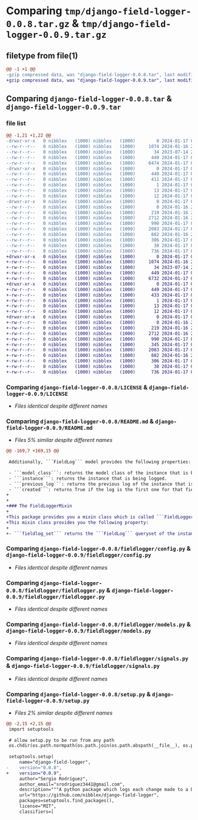 # Comparing `tmp/django-field-logger-0.0.8.tar.gz` & `tmp/django-field-logger-0.0.9.tar.gz`

## filetype from file(1)

```diff
@@ -1 +1 @@
-gzip compressed data, was "django-field-logger-0.0.8.tar", last modified: Wed Jan 17 04:07:22 2024, max compression
+gzip compressed data, was "django-field-logger-0.0.9.tar", last modified: Wed Jan 17 04:32:51 2024, max compression
```

## Comparing `django-field-logger-0.0.8.tar` & `django-field-logger-0.0.9.tar`

### file list

```diff
@@ -1,21 +1,22 @@
-drwxr-xr-x   0 nibblex   (1000) nibblex   (1000)        0 2024-01-17 04:07:22.839006 django-field-logger-0.0.8/
--rw-r--r--   0 nibblex   (1000) nibblex   (1000)     1074 2024-01-16 20:01:32.000000 django-field-logger-0.0.8/LICENSE
--rw-r--r--   0 nibblex   (1000) nibblex   (1000)       34 2023-07-14 23:44:42.000000 django-field-logger-0.0.8/MANIFEST.in
--rw-r--r--   0 nibblex   (1000) nibblex   (1000)      449 2024-01-17 04:07:22.839006 django-field-logger-0.0.8/PKG-INFO
--rw-r--r--   0 nibblex   (1000) nibblex   (1000)     6474 2024-01-17 03:51:30.000000 django-field-logger-0.0.8/README.md
-drwxr-xr-x   0 nibblex   (1000) nibblex   (1000)        0 2024-01-17 04:07:22.839006 django-field-logger-0.0.8/django_field_logger.egg-info/
--rw-r--r--   0 nibblex   (1000) nibblex   (1000)      449 2024-01-17 04:07:22.000000 django-field-logger-0.0.8/django_field_logger.egg-info/PKG-INFO
--rw-r--r--   0 nibblex   (1000) nibblex   (1000)      411 2024-01-17 04:07:22.000000 django-field-logger-0.0.8/django_field_logger.egg-info/SOURCES.txt
--rw-r--r--   0 nibblex   (1000) nibblex   (1000)        1 2024-01-17 04:07:22.000000 django-field-logger-0.0.8/django_field_logger.egg-info/dependency_links.txt
--rw-r--r--   0 nibblex   (1000) nibblex   (1000)       13 2024-01-17 04:07:22.000000 django-field-logger-0.0.8/django_field_logger.egg-info/requires.txt
--rw-r--r--   0 nibblex   (1000) nibblex   (1000)       12 2024-01-17 04:07:22.000000 django-field-logger-0.0.8/django_field_logger.egg-info/top_level.txt
-drwxr-xr-x   0 nibblex   (1000) nibblex   (1000)        0 2024-01-17 04:07:22.839006 django-field-logger-0.0.8/fieldlogger/
--rw-r--r--   0 nibblex   (1000) nibblex   (1000)        0 2024-01-16 20:05:29.000000 django-field-logger-0.0.8/fieldlogger/__init__.py
--rw-r--r--   0 nibblex   (1000) nibblex   (1000)      219 2024-01-16 20:51:47.000000 django-field-logger-0.0.8/fieldlogger/apps.py
--rw-r--r--   0 nibblex   (1000) nibblex   (1000)     2712 2024-01-16 23:45:31.000000 django-field-logger-0.0.8/fieldlogger/config.py
--rw-r--r--   0 nibblex   (1000) nibblex   (1000)      990 2024-01-17 02:20:44.000000 django-field-logger-0.0.8/fieldlogger/fieldlogger.py
--rw-r--r--   0 nibblex   (1000) nibblex   (1000)     2083 2024-01-17 01:19:22.000000 django-field-logger-0.0.8/fieldlogger/models.py
--rw-r--r--   0 nibblex   (1000) nibblex   (1000)      882 2024-01-16 20:10:17.000000 django-field-logger-0.0.8/fieldlogger/signals.py
--rw-r--r--   0 nibblex   (1000) nibblex   (1000)      306 2024-01-17 02:28:29.000000 django-field-logger-0.0.8/fieldlogger/utils.py
--rw-r--r--   0 nibblex   (1000) nibblex   (1000)       38 2024-01-17 04:07:22.839006 django-field-logger-0.0.8/setup.cfg
--rw-r--r--   0 nibblex   (1000) nibblex   (1000)      736 2024-01-17 04:05:49.000000 django-field-logger-0.0.8/setup.py
+drwxr-xr-x   0 nibblex   (1000) nibblex   (1000)        0 2024-01-17 04:32:51.518648 django-field-logger-0.0.9/
+-rw-r--r--   0 nibblex   (1000) nibblex   (1000)     1074 2024-01-16 20:01:32.000000 django-field-logger-0.0.9/LICENSE
+-rw-r--r--   0 nibblex   (1000) nibblex   (1000)       34 2023-07-14 23:44:42.000000 django-field-logger-0.0.9/MANIFEST.in
+-rw-r--r--   0 nibblex   (1000) nibblex   (1000)      449 2024-01-17 04:32:51.518648 django-field-logger-0.0.9/PKG-INFO
+-rw-r--r--   0 nibblex   (1000) nibblex   (1000)     6732 2024-01-17 04:32:03.000000 django-field-logger-0.0.9/README.md
+drwxr-xr-x   0 nibblex   (1000) nibblex   (1000)        0 2024-01-17 04:32:51.518648 django-field-logger-0.0.9/django_field_logger.egg-info/
+-rw-r--r--   0 nibblex   (1000) nibblex   (1000)      449 2024-01-17 04:32:51.000000 django-field-logger-0.0.9/django_field_logger.egg-info/PKG-INFO
+-rw-r--r--   0 nibblex   (1000) nibblex   (1000)      433 2024-01-17 04:32:51.000000 django-field-logger-0.0.9/django_field_logger.egg-info/SOURCES.txt
+-rw-r--r--   0 nibblex   (1000) nibblex   (1000)        1 2024-01-17 04:32:51.000000 django-field-logger-0.0.9/django_field_logger.egg-info/dependency_links.txt
+-rw-r--r--   0 nibblex   (1000) nibblex   (1000)       13 2024-01-17 04:32:51.000000 django-field-logger-0.0.9/django_field_logger.egg-info/requires.txt
+-rw-r--r--   0 nibblex   (1000) nibblex   (1000)       12 2024-01-17 04:32:51.000000 django-field-logger-0.0.9/django_field_logger.egg-info/top_level.txt
+drwxr-xr-x   0 nibblex   (1000) nibblex   (1000)        0 2024-01-17 04:32:51.518648 django-field-logger-0.0.9/fieldlogger/
+-rw-r--r--   0 nibblex   (1000) nibblex   (1000)        0 2024-01-16 20:05:29.000000 django-field-logger-0.0.9/fieldlogger/__init__.py
+-rw-r--r--   0 nibblex   (1000) nibblex   (1000)      219 2024-01-16 20:51:47.000000 django-field-logger-0.0.9/fieldlogger/apps.py
+-rw-r--r--   0 nibblex   (1000) nibblex   (1000)     2712 2024-01-16 23:45:31.000000 django-field-logger-0.0.9/fieldlogger/config.py
+-rw-r--r--   0 nibblex   (1000) nibblex   (1000)      990 2024-01-17 02:20:44.000000 django-field-logger-0.0.9/fieldlogger/fieldlogger.py
+-rw-r--r--   0 nibblex   (1000) nibblex   (1000)      345 2024-01-17 04:30:09.000000 django-field-logger-0.0.9/fieldlogger/mixins.py
+-rw-r--r--   0 nibblex   (1000) nibblex   (1000)     2083 2024-01-17 01:19:22.000000 django-field-logger-0.0.9/fieldlogger/models.py
+-rw-r--r--   0 nibblex   (1000) nibblex   (1000)      882 2024-01-16 20:10:17.000000 django-field-logger-0.0.9/fieldlogger/signals.py
+-rw-r--r--   0 nibblex   (1000) nibblex   (1000)      306 2024-01-17 02:28:29.000000 django-field-logger-0.0.9/fieldlogger/utils.py
+-rw-r--r--   0 nibblex   (1000) nibblex   (1000)       38 2024-01-17 04:32:51.518648 django-field-logger-0.0.9/setup.cfg
+-rw-r--r--   0 nibblex   (1000) nibblex   (1000)      736 2024-01-17 04:19:53.000000 django-field-logger-0.0.9/setup.py
```

### Comparing `django-field-logger-0.0.8/LICENSE` & `django-field-logger-0.0.9/LICENSE`

 * *Files identical despite different names*

### Comparing `django-field-logger-0.0.8/README.md` & `django-field-logger-0.0.9/README.md`

 * *Files 5% similar despite different names*

```diff
@@ -169,7 +169,15 @@
 
 Additionally, ```FieldLog``` model provides the following properties:
 
 - ```model_class```: returns the model class of the instance that is being logged.
 - ```instance```: returns the instance that is being logged.
 - ```previous_log```: returns the previous log of the instance that is being logged.
 - ```created```: returns True if the log is the first one for that field in that instance, False otherwise.
+
+
+### The FieldLoggerMixin
+
+This package provides you a mixin class which is called ```FieldLoggerMixin```.
+This mixin class provides you the following property:
+
+- ```fieldlog_set``` returns the ```FieldLog``` queryset of the instance that is being logged.
```

### Comparing `django-field-logger-0.0.8/fieldlogger/config.py` & `django-field-logger-0.0.9/fieldlogger/config.py`

 * *Files identical despite different names*

### Comparing `django-field-logger-0.0.8/fieldlogger/fieldlogger.py` & `django-field-logger-0.0.9/fieldlogger/fieldlogger.py`

 * *Files identical despite different names*

### Comparing `django-field-logger-0.0.8/fieldlogger/models.py` & `django-field-logger-0.0.9/fieldlogger/models.py`

 * *Files identical despite different names*

### Comparing `django-field-logger-0.0.8/fieldlogger/signals.py` & `django-field-logger-0.0.9/fieldlogger/signals.py`

 * *Files identical despite different names*

### Comparing `django-field-logger-0.0.8/setup.py` & `django-field-logger-0.0.9/setup.py`

 * *Files 2% similar despite different names*

```diff
@@ -2,15 +2,15 @@
 import setuptools
 
 # allow setup.py to be run from any path
 os.chdir(os.path.normpath(os.path.join(os.path.abspath(__file__), os.pardir)))
 
 setuptools.setup(
     name="django-field-logger",
-    version="0.0.8",
+    version="0.0.9",
     author="Sergio Rodríguez",
     author_email="srodriguez3441@gmail.com",
     description="""A python package which logs each change made to a Django model instance.""",
     url="https://github.com/nibblex/django-field-logger",
     packages=setuptools.find_packages(),
     license="MIT",
     classifiers=[
```

